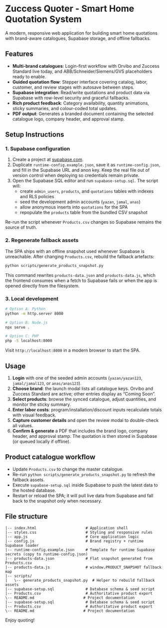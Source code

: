 ﻿# Zuccess Quoter - Smart Home Quotation System

A modern, responsive web application for building smart home quotations with brand-aware catalogues, Supabase storage, and offline fallbacks.

## Features

- **Multi-brand catalogues**: Login-first workflow with Orvibo and Zuccess Standard live today, and ABB/Schneider/Siemens/GVS placeholders ready to enable.
- **Guided quotation flow**: Stepper interface covering catalog, labor, customer, and review stages with autosave between steps.
- **Supabase integration**: Read/write quotations and product data via Supabase with row-level security and graceful fallbacks.
- **Rich product feedback**: Category availability, quantity animations, sticky summaries, and colour-coded total updates.
- **PDF output**: Generates a branded document containing the selected catalogue logo, company header, and approval stamp.

## Setup Instructions

### 1. Supabase configuration

1. Create a project at [supabase.com](https://supabase.com).
2. Duplicate `runtime-config.example.json`, save it as `runtime-config.json`, and fill in the Supabase URL and anon key. Keep the real file out of version control when deploying so credentials remain private.
3. Open the Supabase SQL editor and run `supabase-setup.sql`. The script will:
   - create `admin_users`, `products`, and `quotations` tables with indexes and RLS policies
   - seed the development admin accounts (`yazan`, `jamal`, `anas`)
   - allow anonymous inserts into `quotations` for the SPA
   - repopulate the `products` table from the bundled CSV snapshot

Re-run the script whenever `Products.csv` changes so Supabase remains the source of truth.

### 2. Regenerate fallback assets

The SPA ships with an offline snapshot used whenever Supabase is unreachable. After changing `Products.csv`, rebuild the fallback artefacts:

```bash
python scripts/generate_products_snapshot.py
```

This command rewrites `products-data.json` and `products-data.js`, which the frontend consumes when a fetch to Supabase fails or when the app is opened directly from the filesystem.

### 3. Local development

```bash
# Option A: Python
python -m http.server 8000

# Option B: Node.js
npx serve .

# Option C: PHP
php -S localhost:8000
```

Visit `http://localhost:8000` in a modern browser to start the SPA.

## Usage

1. **Login** with one of the seeded admin accounts (`yazan/yazan123`, `jamal/jamal123`, or `anas/anas123`).
2. **Choose brand**: the launch modal lists all catalogue keys. Orvibo and Zuccess Standard are active; other entries display as “Coming Soon”.
3. **Select products**: browse the synced catalogue, adjust quantities, and monitor the sticky summary.
4. **Enter labor costs**: program/installation/discount inputs recalculate totals with visual feedback.
5. **Capture customer details** and open the review modal to double-check all values.
6. **Confirm & generate** a PDF that includes the brand logo, company header, and approval stamp. The quotation is then stored in Supabase (or queued locally if offline).

## Product catalogue workflow

- Update `Products.csv` to change the master catalogue.
- Re-run `python scripts/generate_products_snapshot.py` to refresh the fallback assets.
- Execute `supabase-setup.sql` inside Supabase to push the latest data to the hosted database.
- Restart or reload the SPA; it will pull live data from Supabase and fall back to the snapshot only when necessary.

## File structure

```
|-- index.html                      # Application shell
|-- styles.css                      # Styling and responsive rules
|-- app.js                          # Core application logic
|-- config.js                       # Brand registry + runtime Supabase loader
|-- runtime-config.example.json     # Template for runtime Supabase secrets (copy to runtime-config.json)
|-- products-data.json              # Flat snapshot generated from Products.csv
|-- products-data.js                # window.PRODUCT_SNAPSHOT fallback map
|-- scripts/
|   \-- generate_products_snapshot.py  # Helper to rebuild fallback assets
|-- supabase-setup.sql              # Database schema & seed script
|-- Products.csv                    # Authoritative product export
\-- README.md                      # Project documentation
|-- supabase-setup.sql              # Database schema & seed script
|-- Products.csv                    # Authoritative product export
\-- README.md                      # Project documentation
```



Enjoy quoting!


